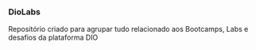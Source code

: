 ### DioLabs

Repositório criado para agrupar tudo relacionado aos Bootcamps, Labs e desafios da plataforma DIO 
